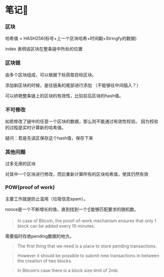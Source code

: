 # 笔记📒   

### 区块

哈希值 = HASH256(标号+上一个区块哈希+时间戳+Stringfy的数据)

index 表明该区块在整条链中所处的位置    


### 区块链  

由多个区块组成，可以根据下标获取目标区块。   

添加新区块的时候，是往链条的尾部进行添加 （不能够往中间插入？）

可以娇艳整条链上的区块的有效性，比较前后区块的hash值。 


### 不可修改

如若修改了链中的任意一个区块的数据，那么则不能通过有效性校验。 因为校验的过程是实时计算新的哈希值。        

疑问：若是先读区保存这个hash值，保存下来

### 其他问题   

过多无用的区块   

对其中一个区块进行修改，而后重新计算所有的区块哈希值，使其仍然有效     

### POW(proof of work)     

主要工作就是防止滥用（垃圾信息spam）。    

nonce是一个不断增长的值，直到找到一个☝️能够匹配要求的随机数。     

> In case of Bitcoin, the proof-of-work mechanism ensures that only 1 block can be added every 10 minutes.


需要临时存放pending数据的地方。    

> The first thing that we need is a place to store pending transactions.

> However it should be possible to submit new transactions in between the creation of two blocks.       

> In Bitcoin’s case there is a block size limit of 2mb.      